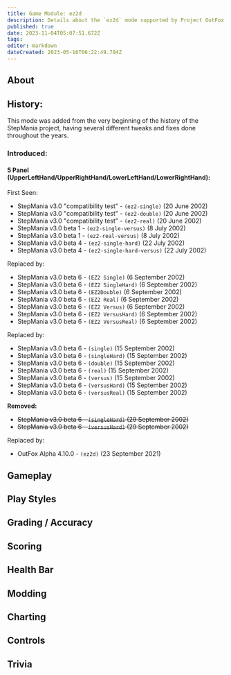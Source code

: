 ```yaml
---
title: Game Module: ez2d
description: Details about the `ez2d` mode supported by Project OutFox.
published: true
date: 2023-11-04T05:07:51.672Z
tags: 
editor: markdown
dateCreated: 2023-05-16T06:22:49.704Z
---
```


<!--
insert picture of gameplay 
-->

## About

## History:

This mode was added from the very beginning of the history of the StepMania project, having several different tweaks and fixes done throughout the years.

### Introduced:
#### 5 Panel (UpperLeftHand/UpperRightHand/LowerLeftHand/LowerRightHand):

First Seen:
 * StepMania v3.0 "compatibility test" - ``(ez2-single)`` (20 June 2002)
 * StepMania v3.0 "compatibility test" - ``(ez2-double)`` (20 June 2002)
 * StepMania v3.0 "compatibility test" - ``(ez2-real)`` (20 June 2002)
 * StepMania v3.0 beta 1 - ``(ez2-single-versus)`` (8 July 2002) 
 * StepMania v3.0 beta 1 - ``(ez2-real-versus)`` (8 July 2002)
 * StepMania v3.0 beta 4 - ``(ez2-single-hard)`` (22 July 2002) 
 * StepMania v3.0 beta 4 - ``(ez2-single-hard-versus)`` (22 July 2002)

Replaced by:
 * StepMania v3.0 beta 6 - ``(EZ2 Single)`` (6 September 2002) 
 * StepMania v3.0 beta 6 - ``(EZ2 SingleHard)`` (6 September 2002) 
 * StepMania v3.0 beta 6 - ``(EZ2Double)`` (6 September 2002)
 * StepMania v3.0 beta 6 - ``(EZ2 Real)`` (6 September 2002) 
 * StepMania v3.0 beta 6 - ``(EZ2 Versus)`` (6 September 2002) 
 * StepMania v3.0 beta 6 - ``(EZ2 VersusHard)`` (6 September 2002) 
 * StepMania v3.0 beta 6 - ``(EZ2 VersusReal)`` (6 September 2002)

Replaced by:
 * StepMania v3.0 beta 6 - ``(single)`` (15 September 2002)
 * StepMania v3.0 beta 6 - ``(singleHard)`` (15 September 2002)
 * StepMania v3.0 beta 6 - ``(double)`` (15 September 2002)
 * StepMania v3.0 beta 6 - ``(real)`` (15 September 2002)
 * StepMania v3.0 beta 6 - ``(versus)`` (15 September 2002)
 * StepMania v3.0 beta 6 - ``(versusHard)`` (15 September 2002)
 * StepMania v3.0 beta 6 - ``(versusReal)`` (15 September 2002)

**Removed:**

 * ~~StepMania v3.0 beta 6 - ``(singleHard)`` (29 September 2002)~~
 * ~~StepMania v3.0 beta 6 - ``(versusHard)`` (29 September 2002)~~

Replaced by:
 * OutFox Alpha 4.10.0 - ``(ez2d)`` (23 September 2021)



## Gameplay

## Play Styles

## Grading / Accuracy

## Scoring

## Health Bar

## Modding

## Charting

## Controls

## Trivia